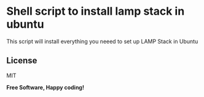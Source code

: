 # Shell script to install lamp stack in ubuntu

This script will install everything you neeed to set up LAMP Stack in Ubuntu

License
----

MIT


**Free Software, Happy coding!**
